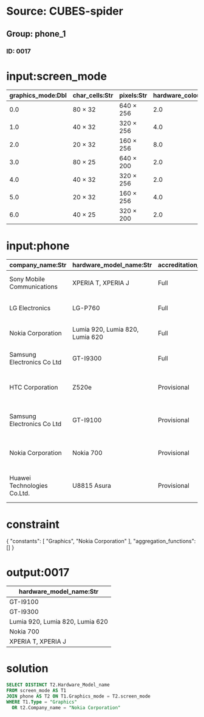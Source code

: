 # Source: CUBES-spider
## Group: phone_1
### ID: 0017

# input:screen_mode

| graphics_mode:Dbl | char_cells:Str | pixels:Str | hardware_colours:Dbl | used_kb:Dbl | map:Str | type:Str |
|---|---|---|---|---|---|---|
| 0.0 | 80 × 32 | 640 × 256 | 2.0 | 20.0 | 3000–7FFF | Graphics |
| 1.0 | 40 × 32 | 320 × 256 | 4.0 | 20.0 | 3000–7FFF | Graphics |
| 2.0 | 20 × 32 | 160 × 256 | 8.0 | 20.0 | 3000–7FFF | Graphics |
| 3.0 | 80 × 25 | 640 × 200 | 2.0 | 16.0 | 4000–7FFF | Text |
| 4.0 | 40 × 32 | 320 × 256 | 2.0 | 10.0 | 5800–7FFF | Graphics |
| 5.0 | 20 × 32 | 160 × 256 | 4.0 | 10.0 | 5800–7FFF | Graphics |
| 6.0 | 40 × 25 | 320 × 200 | 2.0 | 8.0 | 6000–7FFF | Text |

# input:phone

| company_name:Str | hardware_model_name:Str | accreditation_type:Str | accreditation_level:Str | date:Str | chip_model:Str | screen_mode:Str |
|---|---|---|---|---|---|---|
| Sony Mobile Communications | XPERIA T, XPERIA J | Full | joyn Hot Fixes | Approved (awarded 15.11.12) | X5 | 1 |
| LG Electronics | LG-P760 | Full | joyn Hot Fixes | Approved (awarded 19.11.12) | X51v | 3 |
| Nokia Corporation | Lumia 920, Lumia 820, Lumia 620 | Full | joyn Hot Fixes | Approved (awarded 05.12.12) | X5 | 4 |
| Samsung Electronics Co Ltd | GT-I9300 | Full | joyn | Approved (awarded 23.10.12) | X30 low-end | 5 |
| HTC Corporation | Z520e | Provisional | joyn | Approved (valid until 14.09.13) | X3i | 6 |
| Samsung Electronics Co Ltd | GT-I9100 | Provisional | joyn | Approved (valid until 06.04.13) | X50 Advanced | 1 |
| Nokia Corporation | Nokia 700 | Provisional | joyn | Approved (valid until 03.05.13) | X5 | 2 |
| Huawei Technologies Co.Ltd. | U8815 Asura | Provisional | joyn | Approved (valid until 03.05.13) | X50 Standard | 3 |

# constraint

{
  "constants": [
    "Graphics",
    "Nokia Corporation"
  ],
  "aggregation_functions": []
}

# output:0017

| hardware_model_name:Str |
|---|
| GT-I9100 |
| GT-I9300 |
| Lumia 920, Lumia 820, Lumia 620 |
| Nokia 700 |
| XPERIA T, XPERIA J |

# solution

```sql
SELECT DISTINCT T2.Hardware_Model_name
FROM screen_mode AS T1
JOIN phone AS T2 ON T1.Graphics_mode = T2.screen_mode
WHERE T1.Type = "Graphics"
  OR t2.Company_name = "Nokia Corporation"
```

